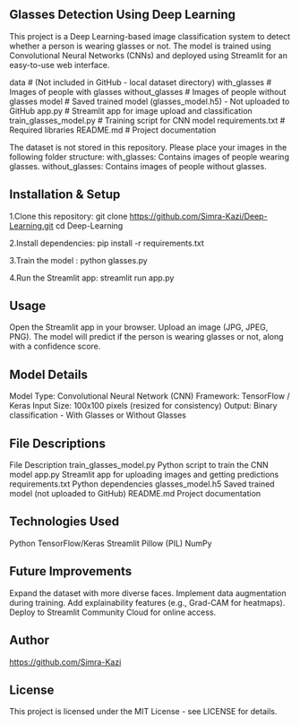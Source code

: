 ## Glasses Detection Using Deep Learning ##
This project is a Deep Learning-based image classification system to detect whether a person is wearing glasses or not. The model is trained using Convolutional Neural Networks (CNNs) and deployed using Streamlit for an easy-to-use web interface.


data                  # (Not included in GitHub - local dataset directory)
with_glasses        # Images of people with glasses
without_glasses    # Images of people without glasses
model                     # Saved trained model (glasses_model.h5) - Not uploaded to GitHub
app.py                     # Streamlit app for image upload and classification
train_glasses_model.py     # Training script for CNN model
requirements.txt           # Required libraries
README.md                  # Project documentation

The dataset is not stored in this repository.
Please place your images in the following folder structure:
with_glasses: Contains images of people wearing glasses.
without_glasses: Contains images of people without glasses.

## Installation & Setup ##
1.Clone this repository:
git clone https://github.com/Simra-Kazi/Deep-Learning.git
cd Deep-Learning

2.Install dependencies:
pip install -r requirements.txt

3.Train the model :
python glasses.py

4.Run the Streamlit app:
streamlit run app.py

## Usage ##
Open the Streamlit app in your browser.
Upload an image (JPG, JPEG, PNG).
The model will predict if the person is wearing glasses or not, along with a confidence score.

## Model Details ##
Model Type: Convolutional Neural Network (CNN)
Framework: TensorFlow / Keras
Input Size: 100x100 pixels (resized for consistency)
Output: Binary classification - With Glasses or Without Glasses

## File Descriptions ##
File                                 	Description
train_glasses_model.py	              Python script to train the CNN model
app.py	                              Streamlit app for uploading images and getting predictions
requirements.txt	                    Python dependencies
glasses_model.h5	                    Saved trained model (not uploaded to GitHub)
README.md	                            Project documentation

## Technologies Used ##
Python
TensorFlow/Keras
Streamlit
Pillow (PIL)
NumPy

## Future Improvements ##
Expand the dataset with more diverse faces.
Implement data augmentation during training.
Add explainability features (e.g., Grad-CAM for heatmaps).
Deploy to Streamlit Community Cloud for online access.

## Author ##
https://github.com/Simra-Kazi

## License ##
This project is licensed under the MIT License - see LICENSE for details.

